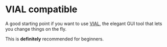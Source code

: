# VIAL compatible

A good starting point if you want to use [VIAL](https://get.vial.today/''), the elegant GUI tool that lets you change things on the fly. 


This is **definitely** recommended for beginners.


